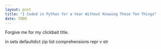 ```yaml
---
layout: post
title: "I Coded in Python for a Year Without Knowing These Ten Things"
date: TODO
---
```


Forgive me for my clickbait title.

in
sets
defaultdict
zip
list comprehensions
repr v str
